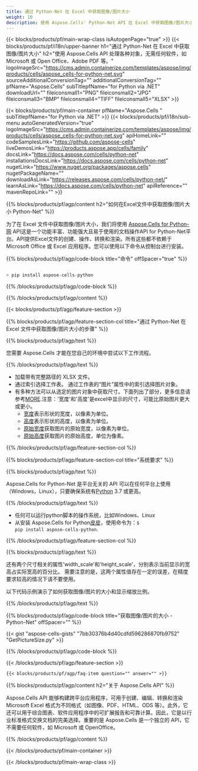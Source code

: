 ```yaml
---
title: 通过 Python-Net 在 Excel 中获取图像/图片大小
weight: 10
description: 使用 Aspose.Cells' Python-Net API 在 Excel 中获取图像/图片大小，无需任何软件，如 Microsoft 或 Open Office，Adobe PDF 等。
---
```

{{< blocks/products/pf/main-wrap-class isAutogenPage="true" >}}
{{< blocks/products/pf/i18n/upper-banner h1="通过 Python-Net 在 Excel 中获取图像/图片大小" h2="使用 Aspose.Cells API 处理各种对象，无需任何软件，如 Microsoft 或 Open Office、Adobe PDF 等。" logoImageSrc="https://cms.admin.containerize.com/templates/aspose/img/products/cells/aspose_cells-for-python-net.svg" sourceAdditionalConversionTag="" additionalConversionTag="" pfName="Aspose.Cells" subTitlepfName="for Python via .NET" downloadUrl="" fileiconsmall1="PNG" fileiconsmall2="JPG" fileiconsmall3="BMP" fileiconsmall4="TIFF" fileiconsmall5="XLSX" >}}

{{< blocks/products/pf/main-container pfName="Aspose.Cells " subTitlepfName="for Python via .NET" >}}
{{< blocks/products/pf/i18n/sub-menu autoGeneratedVersion="true" logoImageSrc="https://cms.admin.containerize.com/templates/aspose/img/products/cells/aspose_cells-for-python-net.svg" apiHomeLink="" codeSamplesLink="https://github.com/aspose-cells" liveDemosLink="https://products.aspose.app/cells/family" docsLink="https://docs.aspose.com/cells/python-net" installationsDocsLink="https://docs.aspose.com/cells/python-net" nugetLink="https://www.nuget.org/packages/aspose.cells" nugetPackageName="" downloadAsLink="https://releases.aspose.com/cells/python-net/" learnAsLink="https://docs.aspose.com/cells/python-net" apiReference="" mavenRepoLink="" >}}

{{% blocks/products/pf/agp/content h2="如何在Excel文件中获取图像/图片大小 Python-Net" %}}

为了在 Excel 文件中获取图像/图片大小，我们将使用
 [Aspose.Cells for Python-网](https://pypi.org/project/aspose-cells-python/) 
API这是一个功能丰富、功能强大且易于使用的文档操作API for Python-Net平台。API提供Excel文件的创建、操作、转换和渲染。所有这些都不依赖于 Microsoft Office 或 Excel 应用程序。您可以使用以下命令从控制台进行安装。

{{% blocks/products/pf/agp/code-block title="命令" offSpacer="true" %}}

```cs

> pip install aspose-cells-python

```

{{% /blocks/products/pf/agp/code-block %}}

{{% /blocks/products/pf/agp/content %}}

{{< blocks/products/pf/agp/feature-section >}}

{{% blocks/products/pf/agp/feature-section-col title="通过 Python-Net 在 Excel 文件中获取图像/图片大小的步骤" %}}

{{% blocks/products/pf/agp/text %}}

您需要 Aspose.Cells 才能在您自己的环境中尝试以下工作流程。

{{% /blocks/products/pf/agp/text %}}

+ 加载带有完整路径的 XLSX 文件。
+ 通过索引选择工作表。
通过工作表的“图片”属性中的索引选择图片对象。
 + 有多种方法可以从选定的图片对象中获取尺寸。下面列出了部分，更多信息请参考[MORE](https://reference.aspose.com/cells/python-net/aspose.cells.drawing/picture/).注意：'宽度'和'高度'是excel中显示的尺寸，可能比原始图片更大或更小。
    + [宽度](https://reference.aspose.com/cells/python-net/aspose.cells.drawing/picture/width/)表示形状的宽度，以像素为单位。
    + [高度](https://reference.aspose.com/cells/python-net/aspose.cells.drawing/picture/height/)表示形状的高度，以像素为单位。
    + [原始宽度](https://reference.aspose.com/cells/python-net/aspose.cells.drawing/picture/original_width/)获取图片的原始宽度，以像素为单位。
    + [原始高度](https://reference.aspose.com/cells/python-net/aspose.cells.drawing/picture/original_height/)获取图片的原始高度，单位为像素。
    

{{% /blocks/products/pf/agp/feature-section-col %}}

{{% blocks/products/pf/agp/feature-section-col title="系统要求" %}}

{{% blocks/products/pf/agp/text %}}

 Aspose.Cells for Python-Net 是平台无关的 API 可以在任何平台上使用（Windows，Linux），只要确保系统有[Python](https://www.python.org/downloads/) 3.7 或更高。
 
{{% /blocks/products/pf/agp/text %}}

- 任何可以运行python脚本的操作系统，比如Windows、Linux
- 从安装 Aspose.Cells for Python<a href="https://pypi.org/project/aspose-cells-python/">皮皮</a>，使用命令为：<code>$ pip install aspose-cells-python</code>.

{{% /blocks/products/pf/agp/feature-section-col %}}

{{% blocks/products/pf/agp/text %}}
 
还有两个尺寸相关的属性'width_scale'和'height_scale'，分别表示当前显示的宽高占实际宽高的百分比。
需要注意的是，这两个属性值存在一定的误差，在精度要求较高的情况下请不要使用。
 
以下代码示例演示了如何获取图像/图片的大小和显示缩放比例。

{{% /blocks/products/pf/agp/text %}}

{{% blocks/products/pf/agp/code-block title="获取图像/图片的大小 - Python-Net" offSpacer="" %}}

{{< gist "aspose-cells-gists" "7bb30376b4d40cdfd596286870fb9752" "GetPictureSize.py" >}}

{{% /blocks/products/pf/agp/code-block %}}

{{< /blocks/products/pf/agp/feature-section >}}

    {{< blocks/products/pf/agp/faq-item question="" answer="" >}}
 

<!-- aboutfile Starts -->

{{% blocks/products/pf/agp/content h2="关于 Aspose.Cells API" %}}

Aspose.Cells API 能够构建跨平台应用程序，可用于创建、编辑、转换和渲染 Microsoft Excel 格式为不同格式（如图像、PDF、HTML、ODS 等）。此外，它还可以用于综合图表、软件应用程序中的可扩展报告和可靠计算。因此，它是以行业标准格式交换文档的完美选择。重要的是 Aspose.Cells 是一个独立的 API，它不需要任何软件，如 Microsoft 或 OpenOffice。

{{% /blocks/products/pf/agp/content %}}



<!-- aboutfile Ends -->
<!--
{{< blocks/products/pf/agp/other-supported-section title="Other Supported Splitting Formats" subTitle="Using C#, One can also split large file into chunks of many other file formats including." >}}

{{< blocks/products/pf/agp/other-supported-section-item href="https://products.aspose.com/cells/net/splitter/ods/" name="ODS" description="OpenDocument Spreadsheet File" >}}
{{< blocks/products/pf/agp/other-supported-section-item href="https://products.aspose.com/cells/net/splitter/xls/" name="XLS" description="Excel Binary Format" >}}
{{< blocks/products/pf/agp/other-supported-section-item href="https://products.aspose.com/cells/net/splitter/xlsb/" name="XLSB" description="Binary Excel Workbook File" >}}
{{< blocks/products/pf/agp/other-supported-section-item href="https://products.aspose.com/cells/net/splitter/xlsm/" name="XLSM" description="Spreadsheet File" >}}

{{< /blocks/products/pf/agp/other-supported-section >}}

-->

{{< /blocks/products/pf/main-container >}}
    
{{< /blocks/products/pf/main-wrap-class >}}
